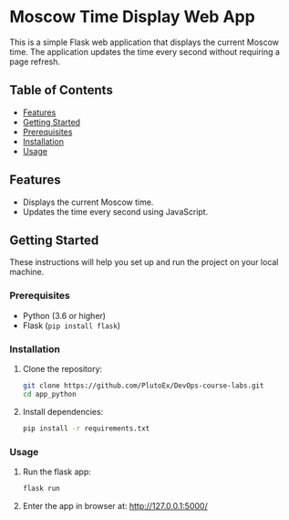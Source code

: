 # Moscow Time Display Web App

This is a simple Flask web application that displays the current Moscow time. The application updates the time every second without requiring a page refresh.

## Table of Contents

- [Features](#features)
- [Getting Started](#getting-started)
- [Prerequisites](#prerequisites)
- [Installation](#installation)
- [Usage](#usage)

## Features

- Displays the current Moscow time.
- Updates the time every second using JavaScript.

## Getting Started

These instructions will help you set up and run the project on your local machine.

### Prerequisites

- Python (3.6 or higher)
- Flask (`pip install flask`)

### Installation

1. Clone the repository:

   ```sh
   git clone https://github.com/PlutoEx/DevOps-course-labs.git
   cd app_python

2. Install dependencies:

   ```sh 
   pip install -r requirements.txt
   
### Usage

1. Run the flask app:
   
   ```sh
   flask run

2. Enter the app in browser at: http://127.0.0.1:5000/